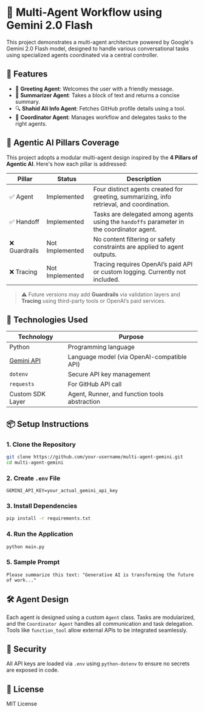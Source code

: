 
# 🧠 Multi-Agent Workflow using Gemini 2.0 Flash

This project demonstrates a multi-agent architecture powered by Google's Gemini 2.0 Flash model, designed to handle various conversational tasks using specialized agents coordinated via a central controller.

## 🚀 Features

- 🤖 **Greeting Agent**: Welcomes the user with a friendly message.
- 📄 **Summarizer Agent**: Takes a block of text and returns a concise summary.
- 🔍 **Shahid Ali Info Agent**: Fetches GitHub profile details using a tool.
- 🧩 **Coordinator Agent**: Manages workflow and delegates tasks to the right agents.

## 🧠 Agentic AI Pillars Coverage

This project adopts a modular multi-agent design inspired by the **4 Pillars of Agentic AI**. Here's how each pillar is addressed:

| Pillar         | Status           | Description                                                                 |
|----------------|------------------|-----------------------------------------------------------------------------|
| ✅ Agent        | Implemented      | Four distinct agents created for greeting, summarizing, info retrieval, and coordination. |
| ✅ Handoff      | Implemented      | Tasks are delegated among agents using the `handoffs` parameter in the coordinator agent. |
| ❌ Guardrails   | Not Implemented  | No content filtering or safety constraints are applied to agent outputs. |
| ❌ Tracing      | Not Implemented  | Tracing requires OpenAI’s paid API or custom logging. Currently not included. |

> ⚠️ Future versions may add **Guardrails** via validation layers and **Tracing** using third-party tools or OpenAI’s paid services.

## 🔧 Technologies Used

| Technology       | Purpose                                          |
|------------------|--------------------------------------------------|
| Python           | Programming language                             |
| [Gemini API](https://ai.google.dev/) | Language model (via OpenAI-compatible API)    |
| `dotenv`         | Secure API key management                        |
| `requests`       | For GitHub API call                              |
| Custom SDK Layer | Agent, Runner, and function tools abstraction    |

## 📦 Setup Instructions

### 1. Clone the Repository

```bash
git clone https://github.com/your-username/multi-agent-gemini.git
cd multi-agent-gemini
```

### 2. Create `.env` File

```env
GEMINI_API_KEY=your_actual_gemini_api_key
```

### 3. Install Dependencies

```bash
pip install -r requirements.txt
```

### 4. Run the Application

```bash
python main.py
```

### 5. Sample Prompt

```
Please summarize this text: "Generative AI is transforming the future of work..."
```

## 🛠️ Agent Design

Each agent is designed using a custom `Agent` class. Tasks are modularized, and the `Coordinator Agent` handles all communication and task delegation. Tools like `function_tool` allow external APIs to be integrated seamlessly.

## 🔐 Security

All API keys are loaded via `.env` using `python-dotenv` to ensure no secrets are exposed in code.

## 📄 License

MIT License
